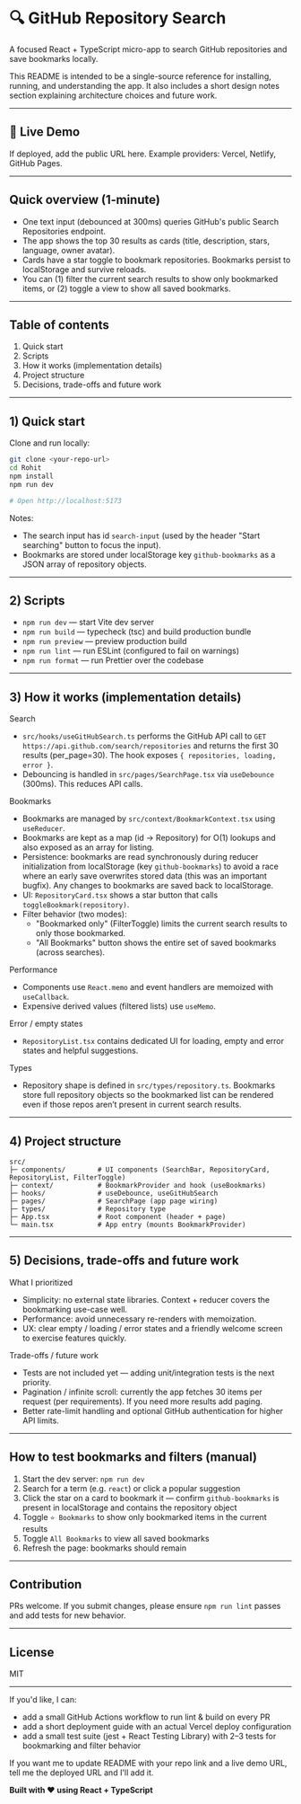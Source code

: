 # 🔍 GitHub Repository Search

A focused React + TypeScript micro-app to search GitHub repositories and save bookmarks locally.

This README is intended to be a single-source reference for installing, running, and understanding the app. It also includes a short design notes section explaining architecture choices and future work.

---

## 🚀 Live Demo

If deployed, add the public URL here. Example providers: Vercel, Netlify, GitHub Pages.

---

## Quick overview (1‑minute)

- One text input (debounced at 300ms) queries GitHub's public Search Repositories endpoint.
- The app shows the top 30 results as cards (title, description, stars, language, owner avatar).
- Cards have a star toggle to bookmark repositories. Bookmarks persist to localStorage and survive reloads.
- You can (1) filter the current search results to show only bookmarked items, or (2) toggle a view to show all saved bookmarks.

---

## Table of contents

1. Quick start
2. Scripts
3. How it works (implementation details)
4. Project structure
5. Decisions, trade-offs and future work
---

## 1) Quick start

Clone and run locally:

```bash
git clone <your-repo-url>
cd Rohit
npm install
npm run dev

# Open http://localhost:5173
```

Notes:
- The search input has id `search-input` (used by the header "Start searching" button to focus the input).
- Bookmarks are stored under localStorage key `github-bookmarks` as a JSON array of repository objects.

---

## 2) Scripts

- `npm run dev` — start Vite dev server
- `npm run build` — typecheck (tsc) and build production bundle
- `npm run preview` — preview production build
- `npm run lint` — run ESLint (configured to fail on warnings)
- `npm run format` — run Prettier over the codebase

---

## 3) How it works (implementation details)

Search
- `src/hooks/useGitHubSearch.ts` performs the GitHub API call to `GET https://api.github.com/search/repositories` and returns the first 30 results (per_page=30). The hook exposes `{ repositories, loading, error }`.
- Debouncing is handled in `src/pages/SearchPage.tsx` via `useDebounce` (300ms). This reduces API calls.

Bookmarks
- Bookmarks are managed by `src/context/BookmarkContext.tsx` using `useReducer`.
- Bookmarks are kept as a map (id -> Repository) for O(1) lookups and also exposed as an array for listing.
- Persistence: bookmarks are read synchronously during reducer initialization from localStorage (key `github-bookmarks`) to avoid a race where an early save overwrites stored data (this was an important bugfix). Any changes to bookmarks are saved back to localStorage.
- UI: `RepositoryCard.tsx` shows a star button that calls `toggleBookmark(repository)`.
- Filter behavior (two modes):
  - "Bookmarked only" (FilterToggle) limits the current search results to only those bookmarked.
  - "All Bookmarks" button shows the entire set of saved bookmarks (across searches).

Performance
- Components use `React.memo` and event handlers are memoized with `useCallback`.
- Expensive derived values (filtered lists) use `useMemo`.

Error / empty states
- `RepositoryList.tsx` contains dedicated UI for loading, empty and error states and helpful suggestions.

Types
- Repository shape is defined in `src/types/repository.ts`. Bookmarks store full repository objects so the bookmarked list can be rendered even if those repos aren’t present in current search results.

---

## 4) Project structure

```
src/
├─ components/        # UI components (SearchBar, RepositoryCard, RepositoryList, FilterToggle)
├─ context/           # BookmarkProvider and hook (useBookmarks)
├─ hooks/             # useDebounce, useGitHubSearch
├─ pages/             # SearchPage (app page wiring)
├─ types/             # Repository type
├─ App.tsx            # Root component (header + page)
└─ main.tsx           # App entry (mounts BookmarkProvider)
```

---

## 5) Decisions, trade-offs and future work

What I prioritized
- Simplicity: no external state libraries. Context + reducer covers the bookmarking use-case well.
- Performance: avoid unnecessary re-renders with memoization.
- UX: clear empty / loading / error states and a friendly welcome screen to exercise features quickly.

Trade-offs / future work
- Tests are not included yet — adding unit/integration tests is the next priority.
- Pagination / infinite scroll: currently the app fetches 30 items per request (per requirements). If you need more results add paging.
- Better rate-limit handling and optional GitHub authentication for higher API limits.

---


## How to test bookmarks and filters (manual)

1. Start the dev server: `npm run dev`
2. Search for a term (e.g. `react`) or click a popular suggestion
3. Click the star on a card to bookmark it — confirm `github-bookmarks` is present in localStorage and contains the repository object
4. Toggle `⭐ Bookmarks` to show only bookmarked items in the current results
5. Toggle `All Bookmarks` to view all saved bookmarks
6. Refresh the page: bookmarks should remain

---

## Contribution

PRs welcome. If you submit changes, please ensure `npm run lint` passes and add tests for new behavior.

---

## License

MIT

---

If you'd like, I can:

- add a small GitHub Actions workflow to run lint & build on every PR
- add a short deployment guide with an actual Vercel deploy configuration
- add a small test suite (jest + React Testing Library) with 2–3 tests for bookmarking and filter behavior

If you want me to update README with your repo link and a live demo URL, tell me the deployed URL and I'll add it.

**Built with ❤️ using React + TypeScript**
